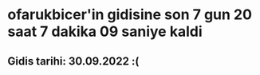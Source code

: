 # ofarukbicer'in gidisine son 7 gun 20 saat 7 dakika 09 saniye kaldi

## Gidis tarihi: 30.09.2022 :(